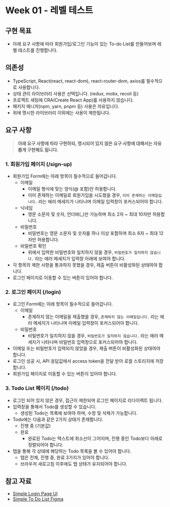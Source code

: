 # Week 01 - 레벨 테스트

## 구현 목표

- 아래 요구 사항에 따라 회원가입/로그인 기능이 있는 To-do List를 만들어보며 레벨 테스트를 진행합니다.

## 의존성

- TypeScript, React(react, react-dom), react-router-dom, axios를 필수적으로 사용합니다.
- 상태 관리 라이브러리 사용은 선택입니다. (redux, mobx, recoil 등)
- 프로젝트 세팅에 CRA(Create React App)를 사용하지 않습니다.
- 패키지 매니저(npm, yarn, pnpm 등) 사용은 자유입니다.
- 위에 명시한 라이브러리 이외에는 사용이 제한됩니다.

## 요구 사항

> **아래 요구 사항에 따라 구현하되, 명시되어 있지 않은 요구 사항에 대해서는 자유롭게 구현해도 됩니다.**

### 1. 회원가입 페이지 (/sign-up)

- 회원가입 Form에는 아래 항목이 필수적으로 들어갑니다.
  - 이메일
    - 이메일 형식에 맞는 양식(@ 포함)만 허용합니다.
    - 이미 존재하는 이메일로 회원가입을 시도했을 경우, `이미 존재하는 이메일입니다.` 라는 에러 메세지가 나타나며 이메일 입력창이 포커스되어야 합니다.
  - 닉네임
    - 영문 소문자 및 숫자, 언더바(\_)만 가능하며 최소 2자 ~ 최대 10자만 허용합니다.
  - 비밀번호
    - 비밀번호는 영문 소문자 및 숫자를 하나 이상 포함하며 최소 6자 ~ 최대 12자만 허용합니다.
  - 비밀번호 확인
    - 위에서 입력한 비밀번호와 일치하지 않을 경우, `비밀번호가 일치하지 않습니다.` 라는 에러 메세지가 입력창 아래에 보여야 합니다.
- 각 항목의 제한 사항을 통과하지 못했을 경우, 제출 버튼이 비활성화된 상태여야 합니다.
- 로그인 페이지로 이동할 수 있는 버튼이 있어야 합니다.

### 2. 로그인 페이지 (/login)

- 로그인 Form에는 아래 항목이 필수적으로 들어갑니다.
  - 이메일
    - 존재하지 않는 이메일을 제출했을 경우, `존재하지 않는 이메일입니다.` 라는 에러 메세지가 나타나며 이메일 입력창이 포커스되어야 합니다.
  - 비밀번호
    - 비밀번호가 일치하지 않을 경우, `비밀번호가 일치하지 않습니다.` 라는 에러 메세지가 나타나며 비밀번호 입력창으로 포커스되어야 합니다.
- 이메일 또는 비밀번호가 입력되지 않았을 경우, 제출 버튼이 비활성화된 상태여야 합니다.
- 로그인 성공 시, API 응답값에서 access token을 전달 받아 로컬 스토리지에 저장합니다.
- 회원가입 페이지로 이동할 수 있는 버튼이 있어야 합니다.

### 3. Todo List 페이지 (/todo)

- 로그인 되어 있지 않은 경우, 접근이 제한되며 로그인 페이지로 리다이렉트 됩니다.
- 입력창을 통해서 Todo를 생성할 수 있습니다.
  - 생성된 Todo는 목록에 보여야 하며, 수정 및 삭제가 가능합니다.
- Todo에는 다음과 같은 2가지 상태가 존재합니다.
  - 진행 중 (기본값)
  - 완료
    - 완료된 Todo는 텍스트에 취소선이 그어지며, 진행 중인 Todo보다 아래로 정렬되어야 합니다.
- 탭을 통해 각 상태에 해당하는 Todo 목록을 볼 수 있어야 합니다.
  - 탭은 전체, 진행 중, 완료 3가지가 있어야 합니다.
  - 브라우저 새로고침 이후에도 탭 상태가 유지되어야 합니다.

## 참고 자료

- [Simple Login Page UI](<https://www.figma.com/file/hlxPK0mSudqN6Lfbb2LeVP/%F0%9F%92%BB-Simple-Login-Page-UI-(Community)?type=design&node-id=0%3A1&mode=design&t=mt2TkV820L6ctVVh-1s>)
- [Simple To Do List Figma](<https://www.figma.com/file/lJ5fbnWqh2JUdZCWGqKLZk/Simple-To-Do-List-(Community)?type=design&node-id=0%3A1&mode=design&t=H0dkpSF2XXOfvZ8C-1>)
